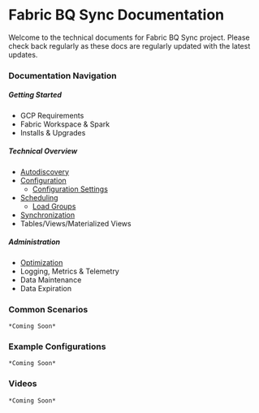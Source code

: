 # Fabric BQ Sync Documentation

Welcome to the technical documents for Fabric BQ Sync project. Please check back regularly as these docs are regularly updated with the latest updates.

### Documentation Navigation

##### Getting Started
- GCP Requirements
- Fabric Workspace & Spark
- Installs & Upgrades

##### Technical Overview
- [Autodiscovery](Autodiscovery.md)
- [Configuration](Configuration.md)
    - [Configuration Settings](ConfigurationSettings.md)
- [Scheduling](Scheduling.md)
    - [Load Groups](LoadGroups.md)
- [Synchronization](Synchronization.md)
- Tables/Views/Materialized Views


##### Administration
- [Optimization](Optimizations.md)
- Logging, Metrics & Telemetry
- Data Maintenance
- Data Expiration


### Common Scenarios

    *Coming Soon*

### Example Configurations

    *Coming Soon*

### Videos

    *Coming Soon*
